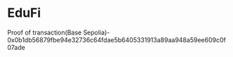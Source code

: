 # EduFi
Proof of transaction(Base Sepolia)-  0x0b1db56879fbe94e32736c64fdae5b6405331913a89aa948a59ee609c0f07ade
 
